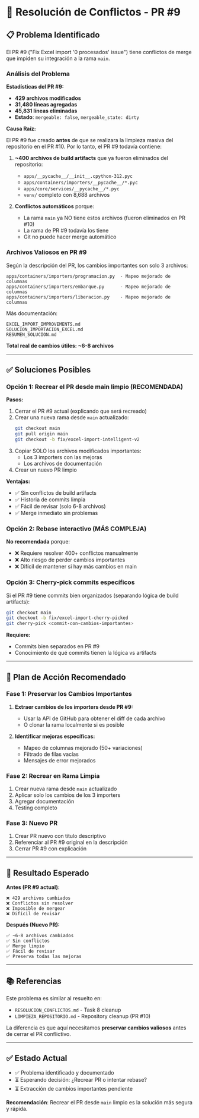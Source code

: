 # 🔧 Resolución de Conflictos - PR #9

## 📋 Problema Identificado

El PR #9 ("Fix Excel import '0 procesados' issue") tiene conflictos de merge que impiden su integración a la rama `main`.

### Análisis del Problema

**Estadísticas del PR #9:**
- **429 archivos modificados**
- **31,480 líneas agregadas**
- **45,831 líneas eliminadas**
- **Estado**: `mergeable: false`, `mergeable_state: dirty`

**Causa Raíz:**

El PR #9 fue creado **antes** de que se realizara la limpieza masiva del repositorio en el PR #10. Por lo tanto, el PR #9 todavía contiene:

1. **~400 archivos de build artifacts** que ya fueron eliminados del repositorio:
   - `apps/__pycache__/__init__.cpython-312.pyc`
   - `apps/containers/importers/__pycache__/*.pyc`
   - `apps/core/services/__pycache__/*.pyc`
   - `venv/` completo con 8,688 archivos
   
2. **Conflictos automáticos** porque:
   - La rama `main` ya NO tiene estos archivos (fueron eliminados en PR #10)
   - La rama de PR #9 todavía los tiene
   - Git no puede hacer merge automático

### Archivos Valiosos en PR #9

Según la descripción del PR, los cambios importantes son solo 3 archivos:

```
apps/containers/importers/programacion.py  - Mapeo mejorado de columnas
apps/containers/importers/embarque.py      - Mapeo mejorado de columnas
apps/containers/importers/liberacion.py    - Mapeo mejorado de columnas
```

Más documentación:
```
EXCEL_IMPORT_IMPROVEMENTS.md
SOLUCION_IMPORTACION_EXCEL.md
RESUMEN_SOLUCION.md
```

**Total real de cambios útiles: ~6-8 archivos**

---

## ✅ Soluciones Posibles

### Opción 1: Recrear el PR desde main limpio (RECOMENDADA)

**Pasos:**

1. Cerrar el PR #9 actual (explicando que será recreado)
2. Crear una nueva rama desde `main` actualizado:
   ```bash
   git checkout main
   git pull origin main
   git checkout -b fix/excel-import-intelligent-v2
   ```
3. Copiar SOLO los archivos modificados importantes:
   - Los 3 importers con las mejoras
   - Los archivos de documentación
4. Crear un nuevo PR limpio

**Ventajas:**
- ✅ Sin conflictos de build artifacts
- ✅ Historia de commits limpia
- ✅ Fácil de revisar (solo 6-8 archivos)
- ✅ Merge inmediato sin problemas

### Opción 2: Rebase interactivo (MÁS COMPLEJA)

**No recomendada** porque:
- ❌ Requiere resolver 400+ conflictos manualmente
- ❌ Alto riesgo de perder cambios importantes
- ❌ Difícil de mantener si hay más cambios en main

### Opción 3: Cherry-pick commits específicos

Si el PR #9 tiene commits bien organizados (separando lógica de build artifacts):

```bash
git checkout main
git checkout -b fix/excel-import-cherry-picked
git cherry-pick <commit-con-cambios-importantes>
```

**Requiere:**
- Commits bien separados en PR #9
- Conocimiento de qué commits tienen la lógica vs artifacts

---

## 📝 Plan de Acción Recomendado

### Fase 1: Preservar los Cambios Importantes

1. **Extraer cambios de los importers desde PR #9:**
   - Usar la API de GitHub para obtener el diff de cada archivo
   - O clonar la rama localmente si es posible

2. **Identificar mejoras específicas:**
   - Mapeo de columnas mejorado (50+ variaciones)
   - Filtrado de filas vacías
   - Mensajes de error mejorados

### Fase 2: Recrear en Rama Limpia

1. Crear nueva rama desde `main` actualizado
2. Aplicar solo los cambios de los 3 importers
3. Agregar documentación
4. Testing completo

### Fase 3: Nuevo PR

1. Crear PR nuevo con título descriptivo
2. Referenciar al PR #9 original en la descripción
3. Cerrar PR #9 con explicación

---

## 🎯 Resultado Esperado

**Antes (PR #9 actual):**
```
❌ 429 archivos cambiados
❌ Conflictos sin resolver
❌ Imposible de mergear
❌ Difícil de revisar
```

**Después (Nuevo PR):**
```
✅ ~6-8 archivos cambiados
✅ Sin conflictos
✅ Merge limpio
✅ Fácil de revisar
✅ Preserva todas las mejoras
```

---

## 📚 Referencias

Este problema es similar al resuelto en:
- `RESOLUCION_CONFLICTOS.md` - Task 8 cleanup
- `LIMPIEZA_REPOSITORIO.md` - Repository cleanup (PR #10)

La diferencia es que aquí necesitamos **preservar cambios valiosos** antes de cerrar el PR conflictivo.

---

## ✅ Estado Actual

- ✅ Problema identificado y documentado
- ⏳ Esperando decisión: ¿Recrear PR o intentar rebase?
- ⏳ Extracción de cambios importantes pendiente

**Recomendación**: Recrear el PR desde `main` limpio es la solución más segura y rápida.
